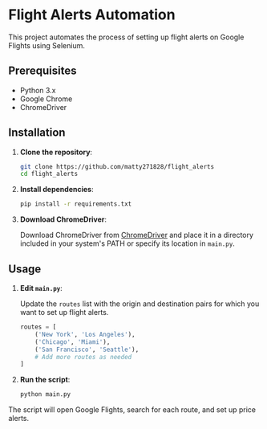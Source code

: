 # Flight Alerts Automation

This project automates the process of setting up flight alerts on Google Flights using Selenium.

## Prerequisites

- Python 3.x
- Google Chrome
- ChromeDriver

## Installation

1. **Clone the repository**:

    ```bash
    git clone https://github.com/matty271828/flight_alerts
    cd flight_alerts
    ```

2. **Install dependencies**:

    ```bash
    pip install -r requirements.txt
    ```

3. **Download ChromeDriver**:

    Download ChromeDriver from [ChromeDriver](https://sites.google.com/chromium.org/driver/) and place it in a directory included in your system's PATH or specify its location in `main.py`.

## Usage

1. **Edit `main.py`**:

    Update the `routes` list with the origin and destination pairs for which you want to set up flight alerts.

    ```python
    routes = [
        ('New York', 'Los Angeles'),
        ('Chicago', 'Miami'),
        ('San Francisco', 'Seattle'),
        # Add more routes as needed
    ]
    ```

2. **Run the script**:

    ```bash
    python main.py
    ```

The script will open Google Flights, search for each route, and set up price alerts.

